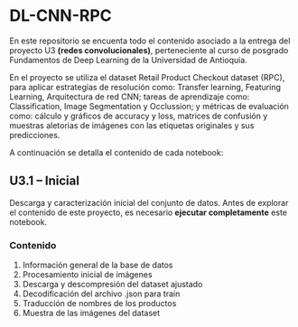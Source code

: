 # DL-CNN-RPC
En este repositorio se encuenta todo el contenido asociado a la entrega del proyecto  U3 **(redes convolucionales)**, perteneciente al curso de posgrado Fundamentos de Deep Learning de la Universidad de Antioquia.

En el proyecto se utiliza el dataset Retail Product Checkout dataset (RPC), para aplicar estrategias de resolución como: Transfer learning, Featuring Learning, Arquitectura de red CNN; tareas de aprendizaje como: Classification, Image Segmentation y Occlussion; y métricas de evaluación como: cálculo y gráficos de accuracy y loss, matrices de confusión y muestras aletorias de imágenes con las etiquetas originales y sus predicciones. 

A continuación se detalla el contenido de cada notebook:

## U3.1 – Inicial
  
  Descarga y caracterización inicial del conjunto de datos. Antes de explorar el contenido de este proyecto, es necesario **ejecutar completamente** este notebook.
  
  ### Contenido
  1. Información general de la base de datos
  2. Procesamiento inicial de imágenes
  3. Descarga y descompresión del dataset ajustado
  4. Decodificación del archivo .json para train
  5. Traducción de nombres de los productos
  6. Muestra de las imágenes del dataset

